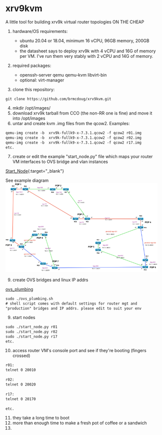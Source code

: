# xrv9kvm
A little tool for building xrv9k virtual router topologies ON THE CHEAP

1. hardware/OS requirements: 
    * ubuntu 20.04 or 18.04, minimum 16 vCPU, 96GB memory, 200GB disk
    * the datasheet says to deploy xrv9k with 4 vCPU and 16G of memory per VM.  I've run them very stably with 2 vCPU and 14G of memory.

2. required packages:
    * openssh-server qemu qemu-kvm libvirt-bin
    * optional: virt-manager

3. clone this repository:
```
git clone https://github.com/brmcdoug/xrv9kvm.git
```

4. mkdir /opt/images/
5. download xrv9k tarball from CCO (the non-RR one is fine) and move it into /opt/images
6. untar and create kvm .img files from the qcow2.  Examples:
```
qemu-img create -b  xrv9k-fullk9-x-7.3.1.qcow2 -f qcow2 r01.img
qemu-img create -b  xrv9k-fullk9-x-7.3.1.qcow2 -f qcow2 r02.img
qemu-img create -b  xrv9k-fullk9-x-7.3.1.qcow2 -f qcow2 r17.img
etc.
```
7. create or edit the example "start_node.py" file which maps your router VM interfaces to OVS bridge and vlan instances

[Start_Node](start_node.py "start_node.py"){:target="_blank"}

See example diagram
![Diagram](xrv9kvm_topology.png "diagram")

9. create OVS bridges and linux IP addrs
 
[ovs_plumbing](ovs_plumbing.sh "ovs_plumbing.sh")
```
sudo ./ovs_plumbing.sh
# shell script comes with default settings for router mgt and "production" bridges and IP addrs. please edit to suit your env
```
9. start nodes

```
sudo ./start_node.py r01
sudo ./start_node.py r02
sudo ./start_node.py r17
etc.
```
10. access router VM's console port and see if they're booting (fingers crossed)

```
r01:
telnet 0 20010

r02:
telnet 0 20020

r17:
telnet 0 20170

etc.
```

11. they take a long time to boot
12. more than enough time to make a fresh pot of coffee or a sandwich
13. 
